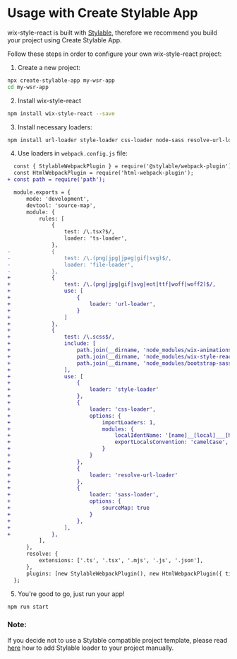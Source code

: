 # Usage with Create Stylable App

wix-style-react is built with [Stylable](https://stylable.io/), therefore we recommend you build your project using Create Stylable App.

Follow these steps in order to configure your own wix-style-react project:

1. Create a new project:
```bash
npx create-stylable-app my-wsr-app
cd my-wsr-app
```

2. Install wix-style-react
```bash
npm install wix-style-react --save
```

3. Install necessary loaders:
```bash
npm install url-loader style-loader css-loader node-sass resolve-url-loader sass-loader --save-dev
```

4. Use loaders in `webpack.config.js` file:
```diff
  const { StylableWebpackPlugin } = require('@stylable/webpack-plugin');
  const HtmlWebpackPlugin = require('html-webpack-plugin');
+ const path = require('path');

  module.exports = {
      mode: 'development',
      devtool: 'source-map',
      module: {
          rules: [
              {
                  test: /\.tsx?$/,
                  loader: 'ts-loader',
              },
-             {
-                 test: /\.(png|jpg|jpeg|gif|svg)$/,
-                 loader: 'file-loader',
-             },
+             {
+                 test: /\.(png|jpg|gif|svg|eot|ttf|woff|woff2)$/,
+                 use: [
+                     {
+                         loader: 'url-loader',
+                     }
+                 ]
+             },
+             {
+                 test: /\.scss$/,
+                 include: [
+                     path.join(__dirname, 'node_modules/wix-animations'),
+                     path.join(__dirname, 'node_modules/wix-style-react'),
+                     path.join(__dirname, 'node_modules/bootstrap-sass')
+                 ],
+                 use: [
+                     {
+                         loader: 'style-loader'
+                     },
+                     {
+                         loader: 'css-loader',
+                         options: {
+                             importLoaders: 1,
+                             modules: {
+                                 localIdentName: '[name]__[local]___[hash:base64:5]',
+                                 exportLocalsConvention: 'camelCase',
+                             }
+                         }
+                     },
+                     {
+                         loader: 'resolve-url-loader'
+                     },
+                     {
+                         loader: 'sass-loader',
+                         options: {
+                             sourceMap: true
+                         }
+                     },
+                 ],
+             },
          ],
      },
      resolve: {
          extensions: ['.ts', '.tsx', '.mjs', '.js', '.json'],
      },
      plugins: [new StylableWebpackPlugin(), new HtmlWebpackPlugin({ title: 'Stylable App' })],
  };
```

5. You're good to go, just run your app!
```bash
npm run start
```

### Note:
If you decide not to use a Stylable compatible project template, please read [here](https://stylable.io/docs/getting-started/install-configure) how to add Stylable loader to your project manually.
